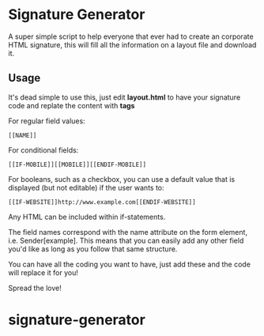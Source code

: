 Signature Generator
=======

A super simple script to help everyone that ever had to create an corporate HTML signature, this will fill all the information on a layout file and download it.

## Usage

It's dead simple to use this, just edit **layout.html** to have your signature code and replate the content with **tags**

For regular field values:

    [[NAME]]

For conditional fields:

    [[IF-MOBILE]][[MOBILE]][[ENDIF-MOBILE]]

For booleans, such as a checkbox, you can use a default value that is displayed (but not editable) if the user wants to:

    [[IF-WEBSITE]]http://www.example.com[[ENDIF-WEBSITE]]

Any HTML can be included within if-statements.

The field names correspond with the name attribute on the form element, i.e. Sender[example]. This means that you can easily add any other field you'd like as long as you follow that same structure.

You can have all the coding you want to have, just add these and the code will replace it for you!

Spread the love!
# signature-generator
